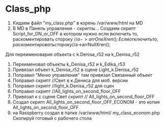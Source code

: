 # Class_php

1. Кидаем файл "my_class.php" в корень /var/www/html на MD
2. В MD в Панель управления - скрипты... Создаем скрипт Script_for_ON_or_OFF
в котором нужно 
если включить то, раскоментировать стороку //$a->arrOneXren();
Если отключить то, раскоментировать стороку //$a->arrNullXren();

Для переименовария объекта с k.Denisa_r52 на k_Denisa_r52
1. Переименовал объекты k_Denisa_r52 и k_Edika_r53
2. Привязал объект k_Denisa_r52 в сцене Light_k.Denisa_r52
3. Поправил "Меню управления" там привязал Связанный объект 
4. Поправил скрипт //Свет в к.Дениса для моб. версии
5. Поправил скрипт //light_k.Denisa_r52  для сцен
6. Поправил скрипт //All_lights_on_second_floor_OFF
7. Привязал к с сцене Свет скрипт // All_lights_on_second_floor_OFF
8. Создал скрипт All_lights_on_second_floor_OFF_ECONOM - это копия All_lights_on_second_floor_OFF
9. на Rasspberry создал в папке /var/www/html/ my_class_econom.php Скопируй готовый с рабочего стола

